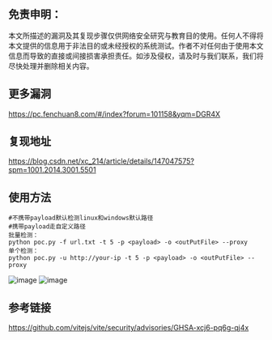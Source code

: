 ## 免责申明：

本文所描述的漏洞及其复现步骤仅供网络安全研究与教育目的使用。任何人不得将本文提供的信息用于非法目的或未经授权的系统测试。作者不对任何由于使用本文信息而导致的直接或间接损害承担责任。如涉及侵权，请及时与我们联系，我们将尽快处理并删除相关内容。

## 更多漏洞

https://pc.fenchuan8.com/#/index?forum=101158&yqm=DGR4X

## 复现地址

https://blog.csdn.net/xc_214/article/details/147047575?spm=1001.2014.3001.5501

## 使用方法
```
#不携带payload默认检测linux和windows默认路径
#携带payload走自定义路径
批量检测：
python poc.py -f url.txt -t 5 -p <payload> -o <outPutFile> --proxy
单个检测：
python poc.py -u http://your-ip -t 5 -p <payload> -o <outPutFile> --proxy
```

![image](https://github.com/user-attachments/assets/8fd15ec4-4867-4c3c-9511-df09ba72aa07)
![image](https://github.com/user-attachments/assets/b2579ab8-cbf3-492a-ac86-9bf607a8ff48)


## 参考链接
https://github.com/vitejs/vite/security/advisories/GHSA-xcj6-pq6g-qj4x
